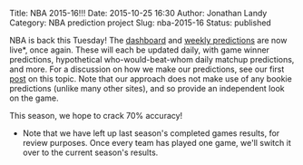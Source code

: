 Title: NBA 2015-16!!!
Date: 2015-10-25 16:30
Author: Jonathan Landy
Category: NBA prediction project
Slug: nba-2015-16
Status: published

NBA is back this Tuesday! The [dashboard](http://efavdb.github.io/nba-dash) and [weekly predictions](http://efavdb.github.io/weekly-nba-predictions) are now live*, once again. These will each be updated daily, with game winner predictions, hypothetical who-would-beat-whom daily matchup predictions, and more. For a discussion on how we make our predictions, see our first [post](http://efavdb.github.io/nba-learner-2013-14-warmup) on this topic. Note that our approach does not make use of any bookie predictions (unlike many other sites), and so provide an independent look on the game.

This season, we hope to crack 70% accuracy!

* Note that we have left up last season's completed games results, for review purposes. Once every team has played one game, we'll switch it over to the current season's results.
